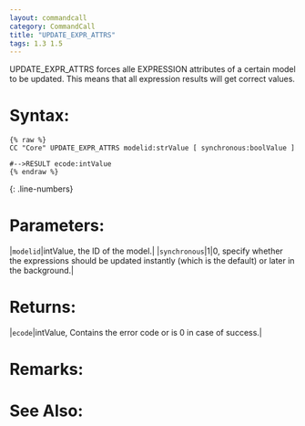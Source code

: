 ```yaml
---
layout: commandcall
category: CommandCall
title: "UPDATE_EXPR_ATTRS"
tags: 1.3 1.5
---
```


UPDATE_EXPR_ATTRS forces alle EXPRESSION attributes of a certain model to be updated. This means that all expression results will get correct values.

# Syntax:  

```adoscript
{% raw %}
CC "Core" UPDATE_EXPR_ATTRS	modelid:strValue [ synchronous:boolValue ]

#-->RESULT ecode:intValue
{% endraw %}
```
{: .line-numbers}

# Parameters:  

|`modelid`|intValue, the ID of the model.|
|`synchronous`|1|0, specify whether the expressions should be updated instantly (which is the default) or later in the background.|

# Returns:  

|`ecode`|intValue, Contains the error code or is 0 in case of success.|

# Remarks:



# See Also:

